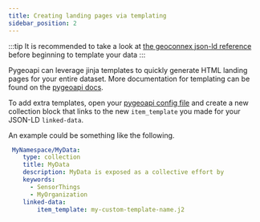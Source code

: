 ```yaml
---
title: Creating landing pages via templating
sidebar_position: 2
---
```



:::tip
It is recommended to take a look at [the geoconnex json-ld reference](../../../reference/data-formats/jsonld/overview.md) before beginning to template your data
:::

Pygeoapi can leverage jinja templates to quickly generate HTML landing pages for your entire dataset. More documentation for templating can be found on the [pygeoapi docs](https://docs.pygeoapi.io/en/latest/html-templating.html).

To add extra templates, open your [pygeoapi config file](https://docs.pygeoapi.io/en/latest/configuration.html) and create a new collection block that links to the new `item_template` you made for your JSON-LD `linked-data`. 

An example could be something like the following.

```yml
 MyNamespace/MyData:
    type: collection
    title: MyData
    description: MyData is exposed as a collective effort by 
    keywords:
      - SensorThings
      - MyOrganization
    linked-data:
        item_template: my-custom-template-name.j2
```